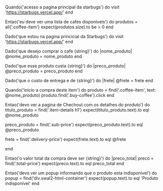 Quando('acesso a pagina principal da starbugs') do
  visit 'https://starbugs.vercel.app/'
end

Entao('eu deve ver uma lista de cafes disponiveis') do
  produtos = all('.coffee-item')
  expect(produtos.size).to be > 0
end

Dado('que estou na pagina princicial da Starbugs') do
  visit 'https://starbugs.vercel.app/'
end

Dado('que desejo comprar o cafe {string}') do |nome_produto|
  @nome_produto = nome_produto
end

Dado('que esse produto custa {string}') do |preco_produto|
  @preco_produto = preco_produto
end

Dado('que o custo de entrega e de {string}') do |frete|
  @frete = frete
end

Quando('inicio a compra deste item') do
  produto = find('.coffee-item', text: @nome_produto)
  produto.find('.buy-coffee').click
end

Entao('devo ver a pagina de Chechout com os detalhes do produto') do
  titulo_produto = find('.item-details h1')
  expect(titulo_produto.text).to eql @nome_produto

  preco_produto = find('.sub-price')
  expect(preco_produto.text).to eql @preco_produto

  frete = find('.delivery-price')
  expect(frete.text).to eql @frete

end

Entao('o valor total da compra deve ser {string}') do |preco_total|
  preco = find('.total-price')
  expect(preco.text).to eql preco_total
end

Entao('devo ver um popup informando que o produto esta indisponivel') do
  popup = find('div.swal2-html-container')
  expect(popup.text).to eql 'Produto indisponível'
end
